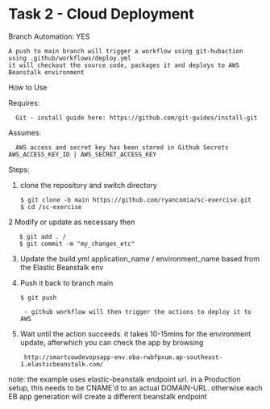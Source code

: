 # Task 2 - Cloud Deployment

Branch Automation: YES

    A push to main branch will trigger a workflow using git-hubaction using .github/workflows/deploy.yml
    it will checkout the source code, packages it and deploys to AWS Beanstalk environment

How to Use

Requires:
      
      Git - install guide here: https://github.com/git-guides/install-git

Assumes:
      
      AWS access and secret key has been stored in Github Secrets AWS_ACCESS_KEY_ID | AWS_SECRET_ACCESS_KEY

Steps:

1. clone the repository and switch directory  
         
       $ git clone -b main https://github.com/ryancomia/sc-exercise.git
       $ cd /sc-exercise            

2 Modify or update as necessary then 
         
       $ git add . / 
       $ git commit -m "my_changes_etc"

3. Update the build.yml application_name / environment_name based from the Elastic Beanstalk env

4. Push it back to branch main
 
       $ git push
        
        - github workflow will then trigger the actions to deploy it to AWS

5. Wait until the action succeeds. it takes 10-15mins for the environment update, afterwhich you can check the app by browsing

        http://smartcowdevopsapp-env.eba-rwbfpxum.ap-southeast-1.elasticbeanstalk.com/
        
        
note: the example uses elastic-beanstalk endpoint url. in a Production setup, this needs to be CNAME'd to an actual DOMAIN-URL. otherwise each EB app generation will create a different beanstalk endpoint
